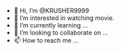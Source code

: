- 👋 Hi, I’m @KRUSHER9999
- 👀 I’m interested in watching movie.
- 🌱 I’m currently learning ...
- 💞️ I’m looking to collaborate on ...
- 📫 How to reach me ...

<!---
KRUSHER9999/KRUSHER9999 is a ✨ special ✨ repository because its `README.md` (this file) appears on your GitHub profile.
You can click the Preview link to take a look at your changes.
--->
